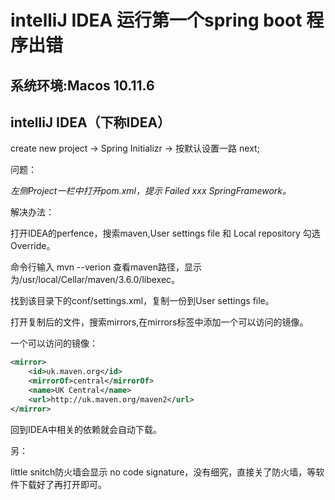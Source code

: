 # intelliJ IDEA 运行第一个spring boot 程序出错

## 系统环境:Macos 10.11.6
## intelliJ IDEA（下称IDEA）

create new project -> Spring Initializr -> 按默认设置一路 next;

问题：

*左侧Project一栏中打开pom.xml，提示 Failed xxx SpringFramework。*

解决办法：

打开IDEA的perfence，搜索maven,User settings file 和 Local repository 勾选 Override。

命令行输入 mvn --verion 查看maven路径，显示为/usr/local/Cellar/maven/3.6.0/libexec。

找到该目录下的conf/settings.xml，复制一份到User settings file。

打开复制后的文件，搜索mirrors,在mirrors标签中添加一个可以访问的镜像。

一个可以访问的镜像：

```xml
<mirror>
    <id>uk.maven.org</id>
    <mirrorOf>central</mirrorOf>
    <name>UK Central</name>
    <url>http://uk.maven.org/maven2</url>
</mirror>
```

回到IDEA中相关的依赖就会自动下载。

另：

little snitch防火墙会显示 no code signature，没有细究，直接关了防火墙，等软件下载好了再打开即可。







